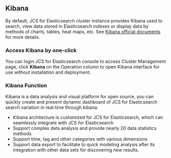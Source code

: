 ## Kibana
By default, JCS for Elasticsearch cluster instance provides Kibana used to search, view data stored in Elasticsearch indexes or display data by methods of charts, tables, heat maps, etc. See
[Kibana official documents](https://www.elastic.co/guide/en/kibana/current/index.html) for more details.

### Access Kibana by one-click
You can login JCS for Elasticsearch console to access Cluster Management page, click **Kibana** on the Operation column to open Kibana interface for use without installation and deployment.
### Kibana Function
Kibana is a data analysis and visual platform for open source, you can quickly create and present dynamic dashboard of JCS for Elasticsearch search variation in real time through kibana.</br>
- Kibana architecture is customized for JCS for Elasticsearch, which can seamlessly integrate with JCS for Elasticsearch
- Support complex data analysis and provide nearly 20 data statistics methods
- Support time, tag and other categories with various dimensions
- Support data export to facilitate to quick modeling analysis after its integration with other data sets for discovering new results.
